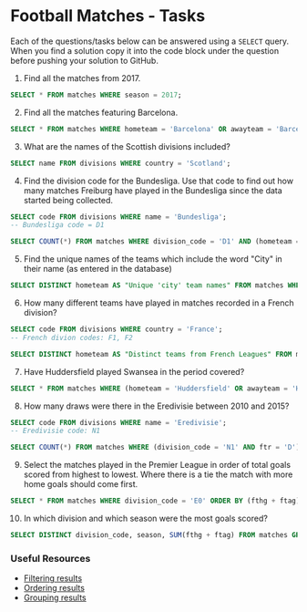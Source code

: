 # Football Matches - Tasks

Each of the questions/tasks below can be answered using a `SELECT` query. When you find a solution copy it into the code block under the question before pushing your solution to GitHub.

1) Find all the matches from 2017.

```sql
SELECT * FROM matches WHERE season = 2017;


```

2) Find all the matches featuring Barcelona.

```sql
SELECT * FROM matches WHERE hometeam = 'Barcelona' OR awayteam = 'Barcelona';


```

3) What are the names of the Scottish divisions included?

```sql
SELECT name FROM divisions WHERE country = 'Scotland';


```

4) Find the division code for the Bundesliga. Use that code to find out how many matches Freiburg have played in the Bundesliga since the data started being collected.

```sql
SELECT code FROM divisions WHERE name = 'Bundesliga';
-- Bundesliga code = D1

SELECT COUNT(*) FROM matches WHERE division_code = 'D1' AND (hometeam = 'Freiburg' OR awayteam = 'Freiburg');

```

5) Find the unique names of the teams which include the word "City" in their name (as entered in the database)

```sql
SELECT DISTINCT hometeam AS "Unique 'city' team names" FROM matches WHERE LOWER(hometeam) LIKE LOWER('%city%');


```

6) How many different teams have played in matches recorded in a French division?

```sql
SELECT code FROM divisions WHERE country = 'France';
-- French divion codes: F1, F2

SELECT DISTINCT hometeam AS "Distinct teams from French Leagues" FROM matches WHERE division_code = 'F1' OR division_code = 'F2';

```

7) Have Huddersfield played Swansea in the period covered?

```sql
SELECT * FROM matches WHERE (hometeam = 'Huddersfield' OR awayteam = 'Huddersfield') AND (hometeam = 'Swansea' OR awayteam = 'Swansea');


```

8) How many draws were there in the Eredivisie between 2010 and 2015?

```sql
SELECT code FROM divisions WHERE name = 'Eredivisie';
-- Eredivisie code: N1

SELECT COUNT(*) FROM matches WHERE (division_code = 'N1' AND ftr = 'D') AND (season BETWEEN 2010 AND 2015);


```

9) Select the matches played in the Premier League in order of total goals scored from highest to lowest. Where there is a tie the match with more home goals should come first.

```sql
SELECT * FROM matches WHERE division_code = 'E0' ORDER BY (fthg + ftag) DESC, fthg DESC;


```

10) In which division and which season were the most goals scored?

```sql
SELECT DISTINCT division_code, season, SUM(fthg + ftag) FROM matches GROUP BY division_code, season ORDER BY SUM(fthg + ftag) DESC LIMIT 1;


```

### Useful Resources

- [Filtering results](https://www.w3schools.com/sql/sql_where.asp)
- [Ordering results](https://www.w3schools.com/sql/sql_orderby.asp)
- [Grouping results](https://www.w3schools.com/sql/sql_groupby.asp)